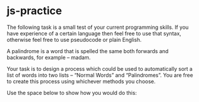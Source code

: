 # js-practice
The following task is a small test of your current programming skills. If you have experience of a certain language then feel free to use that syntax, otherwise feel free to use pseudocode or plain English.

A palindrome is a word that is spelled the same both forwards and backwards, for example – madam.

Your task is to design a process which could be used to automatically sort a list of words into two lists – “Normal Words” and “Palindromes”. You are free to create this process using whichever methods you choose.

Use the space below to show how you would do this:
